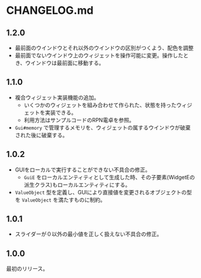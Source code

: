 # CHANGELOG.md

## 1.2.0

- 最前面のウインドウとそれ以外のウインドウの区別がつくよう、配色を調整
- 最前面でないウインドウ上のウィジェットを操作可能に変更。操作したとき、ウインドウは最前面に移動する。

## 1.1.0

- 複合ウィジェット実装機能の追加。
    - いくつかのウィジェットを組み合わせて作られた、状態を持ったウィジェットを実装できる。
    - 利用方法はサンプルコードのRPN電卓を参照。
- `Gui#memory` で管理するメモリを、ウィジェットの属するウインドウが破棄された後に破棄する。

## 1.0.2

- GUIをローカルで実行することができない不具合の修正。
    - `GuiE` をローカルエンティティとして生成した時、その子要素(WidgetEの派生クラス)もローカルエンティティにする。
- `ValueObject` 型を定義し、GUIにより直接値を変更されるオブジェクトの型を `ValueObject` を満たすものに制約。

## 1.0.1

- スライダーが０以外の最小値を正しく扱えない不具合の修正。

## 1.0.0

最初のリリース。
